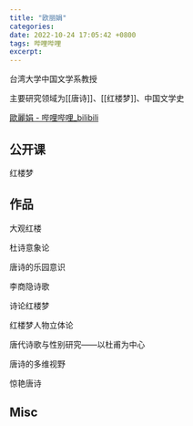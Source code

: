 ```yaml
---
title: "欧丽娟"
categories: 
date: 2022-10-24 17:05:42 +0800
tags: 哔哩哔哩
excerpt: 
---
```


台湾大学中国文学系教授

主要研究领域为[[唐诗]]、[[红楼梦]]、中国文学史

[歐麗娟 - 哔哩哔哩_bilibili](https://space.bilibili.com/1867363969)

## 公开课

红楼梦

## 作品

大观红楼

杜诗意象论

唐诗的乐园意识

李商隐诗歌

诗论红楼梦

红楼梦人物立体论

唐代诗歌与性别研究——以杜甫为中心

唐诗的多维视野

惊艳唐诗



## Misc


